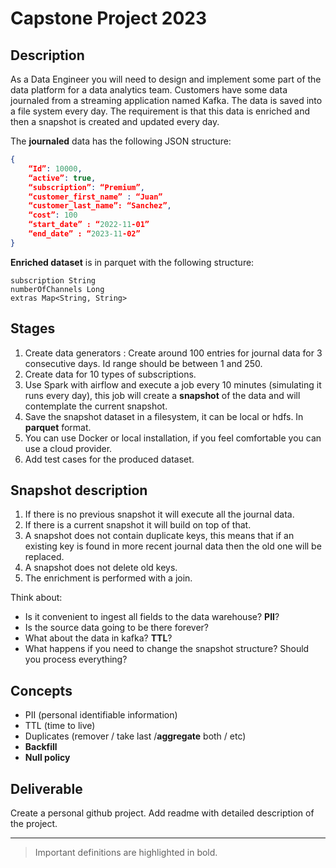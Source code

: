 # Capstone Project 2023

## Description

As a Data Engineer you will need to design and implement some part of the data platform for a data analytics team. Customers have some data journaled from a streaming application named Kafka. The data is saved into a file system every day. The requirement is that this data is enriched and then a snapshot is created and updated every day. 

The **journaled** data has the following JSON structure:

```json
{
    “Id”: 10000,
    “active”: true,
    “subscription”: “Premium”, 
    “customer_first_name” : “Juan”
    “customer_last_name”: “Sanchez”,
    “cost”: 100
    “start_date” : “2022-11-01”	
    “end_date” : “2023-11-02”	
}

```

**Enriched dataset** is in parquet with the following structure:

```
subscription String
numberOfChannels Long
extras Map<String, String>
```

## Stages

1. Create data generators : Create around 100 entries for journal data for 3 consecutive days. Id range should be between 1 and 250.
2. Create data for 10 types of subscriptions. 
3. Use Spark with airflow and execute a job every 10 minutes (simulating it runs every day), this job will create a **snapshot** of the data and will contemplate the current snapshot.
4. Save the snapshot dataset in a filesystem, it can be local or hdfs. In **parquet** format.  
5. You can use Docker or local installation, if you feel comfortable you can use a cloud provider.
6. Add test cases for the produced dataset.



## Snapshot description

1. If there is no previous snapshot it will execute all the journal data.
2. If there is a current snapshot it will build on top of that. 
3. A snapshot does not contain duplicate keys, this means that if an existing key is found in more recent journal data then the old one will be replaced.
4. A snapshot does not delete old keys.
5. The enrichment is performed with a join.

Think about:
- Is it convenient to ingest all fields to the data warehouse? **PII**?
- Is the source data going to be there forever?
- What about the data in kafka? **TTL**?
- What happens if you need to change the snapshot structure? Should you process everything?

## Concepts

- PII (personal identifiable information)
- TTL (time to live)
- Duplicates (remover / take last /**aggregate** both / etc) 
- **Backfill**
- **Null policy**

## Deliverable

Create a personal github project. Add readme with detailed description of the project. 

---
> Important definitions are highlighted in bold.